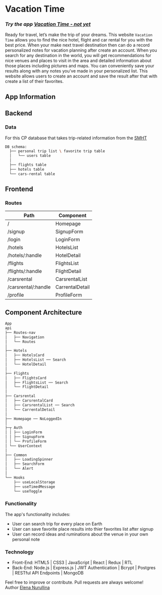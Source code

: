 # Vacation Time
### *Try the app [Vacation Time - not yet](https://blabla.herokuapp.com/)*
Ready for travel, let’s make the trip of your dreams. This website `Vacation Time` allows you to find the nice hotel, flight and car rental for you with the best price. When your make next travel destination then can do a record personalized notes for vacation planning after create an account.
When you search for any destination in the world, you will get recommendations for nice venues and places to visit in the area and detailed information about those places including pictures and maps. You can conveniently save your results along with any notes you've made in your personalized list.
This website allows users to create an account and save the result after that with create a list of their favorites. 

## App Information
## Backend
### Data
For this CP database that takes trip-related information from the [SMHT](https://api)

```sh
DB schema: 
  ├── personal trip list \ favorite trip table
  │   └── users table
  │                
  ├── flights table
  ├── hotels table
  └── cars-rental table
 ```

## Frontend
### Routes
|Path                 | Component         |  
|---------------------|-------------------|
| /                   | Homepage          |  
| /signup             | SignupForm        |   
| /login              | LoginForm         |  
| /hotels   	        | HotelsList        |
| /hotels/:handle     | HotelDetail       |
| /flights            | FlightsList       |
| /flights/:handle    | FlightDetail      |
| /carsrental         | CarsrentalList    |
| /carsrental/:handle | CarrentalDetail   |
| /profile            | ProfileForm       |

## Component Architecture
```sh
App
api
├── Routes-nav
│   ├── Navigation
│   └── Routes
│ 
├── Hotels
│   ├── HotelsCard
│   ├── HotelsList ── Search
│   └── HotelDetail 
│   
├── Flights
│   ├── FlightsCard
│   ├── FlightsList ── Search
│   └── FlightDetail 
│ 
├── Carsrental
│   ├── CarsrentalCard
│   ├── CarsrentalList ── Search
│   └── CarrentalDetail 
│ 
├── Homepage ── NoLoggedIn
│ 
├─┬ Auth
│ │ ├── LoginForm
│ │ ├── SignupForm
│ │ └── ProfileForm
│ └── UserContext
│ 
├── Common
│   ├── LoadingSpinner 
│   ├── SearchForm
│   └── Alert
│ 
└── Hooks
    ├── useLocalStorage
    ├── useTimedMessage
    └── useToggle
```

### Functionality
The app's functionality includes:
  - User can search trip for every place on Earth
  - User can save favorite place results into thier favorites list after signup
  - User can record ideas and ruminations about the venue in your own personal note

### Technology
- Front-End: HTML5 | CSS3 | JavaScript | React | Redux | RTL 
- Back-End: Node.js | Express.js | JWT Authentication | Bcrypt | Postgres | RESTful API Endpoints | MongoDB 


Feel free to improve or contribute. Pull requests are always welcome!
Author [Elena Nurullina](https://github.com/ElenkaSan/)
